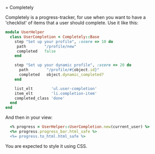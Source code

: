= Completely

Completely is a progress-tracker, for use when you want to have a 'checklist' of items that a user should complete. Use it like this:

```ruby
module UserHelper
  class UserCompletion < Completely::Base
    step "Set up your profile", :score => 10 do
     path        "/profile/new"
     completed   false
    end

    step "Set up your dynamic profile", :score => 20 do
      path        "/profile/#{object.id}"
      completed   object.dynamic_completed?
    end

    list_elt        'ul.user-completion'
    item_elt        'li.completion-item'
    completed_class 'done'
  end
end
```

And then in your view:

```ruby
  <% progress = UserHelper::UserCompletion.new(current_user) %>
  <%= progress.progress_bar.html_safe %>
  <%= progress.to_html.html_safe %>
```

You are expected to style it using CSS.


